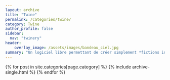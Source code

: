 ```yaml
---
layout: archive
title: "Twine"
permalink: /categories/twine/
category: Twine
author_profile: false
sidebar:
  nav: "twinery"
header:
    overlay_image: /assets/images/bandeau_ciel.jpg
summary: "Un logiciel libre permettant de créer simplement *fictions interactives* et récits numériques"
---
```


{% for post in site.categories[page.category] %}
  {% include archive-single.html %}
{% endfor %}
